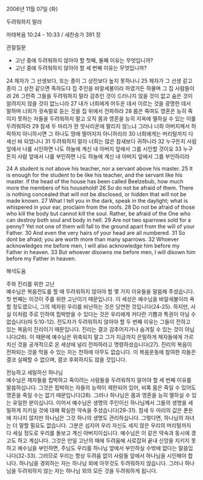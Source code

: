 2006년 11월 07일 (화)

두려워하지 말라



마태복음 10:24 - 10:33 / 새찬송가 391 장


관찰질문
- 고난 중에 두려워하지 않아야 할 첫째, 둘째 이유는 무엇입니까?
- 고난 중에 두려워하지 않아야 할 세 번째 이유는 무엇입니까?

24 제자가 그 선생보다, 또는 종이 그 상전보다 높지 못하나니 25 제자가 그 선생 같고 종이 그 상전 같으면 족하도다 집 주인을 바알세불이라 하였거든 하물며 그 집 사람들이랴  26 그런즉 그들을 두려워하지 말라 감추인 것이 드러나지 않을 것이 없고 숨은 것이 알려지지 않을 것이 없느니라 27 내가 너희에게 어두운 데서 이르는 것을 광명한 데서 말하며 너희가 귓속말로 듣는 것을 집 위에서 전파하라 28 몸은 죽여도 영혼은 능히 죽이지 못하는 자들을 두려워하지 말고 오직 몸과 영혼을 능히 지옥에 멸하실 수 있는 이를 두려워하라  29 참새 두 마리가 한 앗사리온에 팔리지 않느냐 그러나 너희 아버지께서 허락하지 아니하시면 그 하나도 땅에 떨어지지 아니하리라 30 너희에게는 머리털까지 다 세신 바 되었나니 31 두려워하지 말라 너희는 많은 참새보다 귀하니라 32 누구든지 사람 앞에서 나를 시인하면 나도 하늘에 계신 내 아버지 앞에서 그를 시인할 것이요 33 누구든지 사람 앞에서 나를 부인하면 나도 하늘에 계신 내 아버지 앞에서 그를 부인하리라  

24  A student is not above his teacher, nor a servant above his master. 25  It is enough for the student to be like his teacher, and the servant like his master. If the head of the house has been called Beelzebub, how much more the members of his household! 26  So do not be afraid of them. There is nothing concealed that will not be disclosed, or hidden that will not be made known. 27  What I tell you in the dark, speak in the daylight; what is whispered in your ear, proclaim from the roofs. 28  Do not be afraid of those who kill the body but cannot kill the soul. Rather, be afraid of the One who can destroy both soul and body in hell. 29  Are not two sparrows sold for a penny? Yet not one of them will fall to the ground apart from the will of your Father. 30  And even the very hairs of your head are all numbered.  31  So dont be afraid; you are worth more than many sparrows. 32  Whoever acknowledges me before men, I will also acknowledge him before my Father in heaven. 33  But whoever disowns me before men, I will disown him before my Father in heaven.

해석도움





주와 진리를 위한 고난  
예수님은 복음전도를 할 때 두려워하지 않아야 할 몇 가지 이유들을 말씀해 주셨습니다. 첫 번째는 이것이 주를 위한 고난이기 때문입니다. 이 세상은 예수님을 바알세불이라 욕할 정도였으니, 그의 제자된 우리를 비난하는 것은 당연한 것입니다(24-25). 하지만, 사실 이처럼 주로 인하여 핍박받을 수 있다는 것은 우리에게 커다란 기쁨과 특권이 아닐 수 없습니다(마 5:10-12). 전도자가 두려워하지 않아야 할 두 번째 이유는 그들이 전하고 있는 복음이 진리이기 때문입니다. 진리는 결코 감추어지거나 숨겨질 수 있는 것이 아닙니다(26). 이 때문에 예수님은 위축되지 말고 그가 지금까지 은밀하게 제자들에게 가르치신 것을 공개적으로 온 세상에 널리 전파하라고 명령하셨습니다(27). 진리의 복음이 전파되는 것을 막을 수 있는 자는 천하에 아무도 없습니다. 이 복음운동에 참여한 자들은 결코 실패할 수 없으며, 결코 후회하지도 않을 것입니다.         

전능하고 세밀하신 하나님  
예수님은 제자들을 핍박하고 죽이려는 사람들을 두려워하지 말아야 할 세 번째 이유를 말씀하십니다. 그것은 핍박하는 자들의 능력이 제한되어 있어, 비록 몸은 죽일 수 있어도 영혼을 죽일 수는 없기 때문입니다(28). 그러나 하나님은 몸과 영혼을 능히 멸하실 수 있는 유일한 분이십니다. 이어서 예수님은 생명의 주인이신 하나님께서 그들의 생명을 세밀하게 지키실 것에 대해 확실한 약속을 주셨습니다(29-31). 참새 두 마리의 값은 푼돈에 지나지 않지만 하나님은 그것 하나의 생명도 관리하십니다. 그렇다면, 하나님의 자녀는 더 말할 필요도 없습니다. 그분은 심지어 우리 자신도 세지 않은 우리의 머리털까지 다 세실 정도로 우리를 돌보고 계신 아버지이십니다. 예수님은 이 같은 약속과 동시에 경고도 하고 계십니다. 그것은 만일 고난의 때에 두려움에 사로잡혀 끝내 신앙을 지키지 못하고 예수님을 부인하면, 주님도 우리를 하나님 앞에서 부인하실 수밖에 없다는 말씀입니다(32-33). 그러므로 우리는 항상 두려움 없이 사람들 앞에서 하나님을 시인해야 합니다. 하나님을 경외하는 자는 하나님 외에 아무것도 두려워하지 않습니다. 그러나 하나님을 두려워하지 않는 자는 하나님 외의 모든 것을 두려워하게 됩니다.